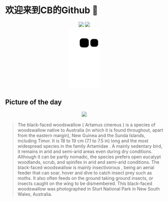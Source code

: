 
# 欢迎来到CB的Github 👋

<div align="center">
  <img height="137px" src="https://github-readme-stats.vercel.app/api?username=SuperCB&show_icons=true&theme=radical" />
  <img height="137px" src="https://github-readme-stats.vercel.app/api/top-langs/?username=SuperCB&hide_title=true&hide_border=true&layout=compact&langs_count=6&text_color=000&icon_color=fff" />
</div>


<div align="center">
    <img src="./contribution-snake/github-contribution-grid-snake.svg" />
</div>



## Picture of the day
<div align="center">
  <img width=400px src="https://upload.wikimedia.org/wikipedia/commons/thumb/9/9f/Black-faced_Woodswallow_1_-_Sturt_National_Park.jpg/750px-Black-faced_Woodswallow_1_-_Sturt_National_Park.jpg" />
</div>

>The  black-faced woodswallow  ( Artamus cinereus ) is a species of  woodswallow  native to Australia (in which it is found throughout, apart from the eastern margin), New Guinea and the Sunda Islands, including Timor. It is 18 to 19 cm (7.1 to 7.5 in) long and the most widespread species in the family  Artamidae . A mainly sedentary bird, it remains in arid and semi-arid areas even during dry conditions. Although it can be partly nomadic, the species prefers open eucalypt woodlands, scrub, and spinifex in arid and semi-arid conditions. The black-faced woodswallow is mainly  insectivorous , being an aerial feeder that can soar, hover and dive to catch insect prey such as moths. It also often feeds on the ground taking ground insects, or insects caught on the wing to be dismembered. This black-faced woodswallow was photographed in  Sturt National Park  in New South Wales, Australia.


